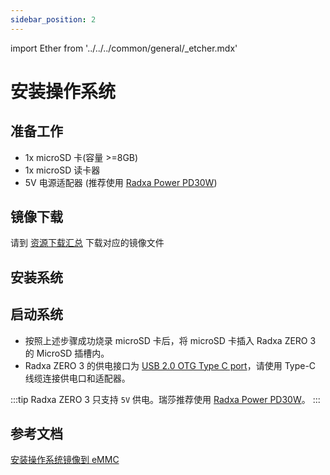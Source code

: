 ```yaml
---
sidebar_position: 2
---
```


import Ether from '../../../common/general/\_etcher.mdx'

# 安装操作系统

## 准备工作

- 1x microSD 卡(容量 >=8GB)
- 1x microSD 读卡器
- 5V 电源适配器 (推荐使用 [Radxa Power PD30W](../accessories/pd-30w))

## 镜像下载

请到 [资源下载汇总](/zero/zero3/getting-started/download.md) 下载对应的镜像文件

## 安装系统

<Ether model="zero3" />

## 启动系统

- 按照上述步骤成功烧录 microSD 卡后，将 microSD 卡插入 Radxa ZERO 3 的 MicroSD 插槽内。
- Radxa ZERO 3 的供电接口为 [USB 2.0 OTG Type C port](/zero/zero3/hardware-design/hardware-interface.md)，请使用 Type-C 线缆连接供电口和适配器。

:::tip
Radxa ZERO 3 只支持 `5V` 供电。瑞莎推荐使用 [Radxa Power PD30W](../accessories/pd-30w)。
:::

## 参考文档

[安装操作系统镜像到 eMMC](/zero/zero3/low-level-dev/install-os-on-emmc.md)
